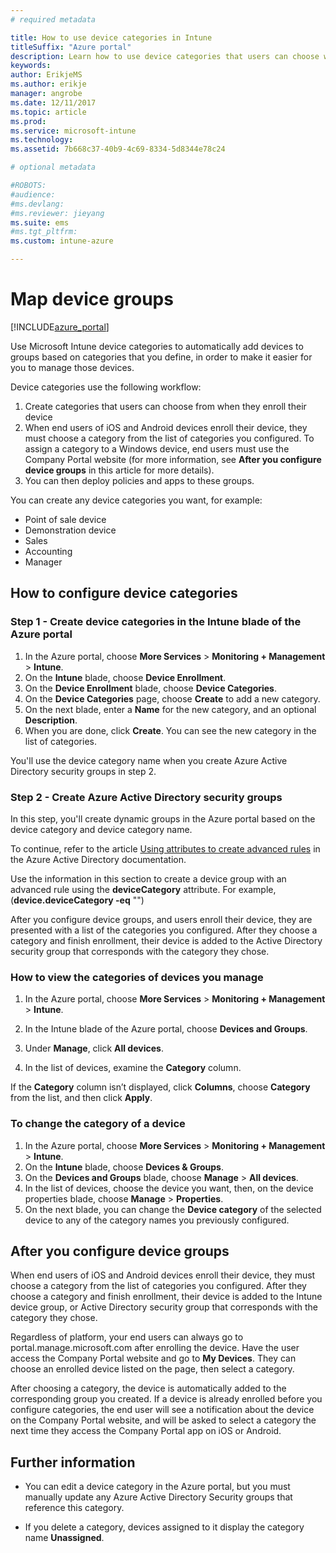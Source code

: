 ```yaml
---
# required metadata

title: How to use device categories in Intune
titleSuffix: "Azure portal"
description: Learn how to use device categories that users can choose when they enroll their devices in Intune."
keywords:
author: ErikjeMS
ms.author: erikje
manager: angrobe
ms.date: 12/11/2017
ms.topic: article
ms.prod:
ms.service: microsoft-intune
ms.technology:
ms.assetid: 7b668c37-40b9-4c69-8334-5d8344e78c24

# optional metadata

#ROBOTS:
#audience:
#ms.devlang:
#ms.reviewer: jieyang
ms.suite: ems
#ms.tgt_pltfrm:
ms.custom: intune-azure

---
```


# Map device groups

[!INCLUDE[azure_portal](./includes/azure_portal.md)]

Use Microsoft Intune device categories to automatically add devices to groups based on categories that you define, in order to make it easier for you to manage those devices.

Device categories use the following workflow:
1. Create categories that users can choose from when they enroll their device
2. When end users of iOS and Android devices enroll their device, they must choose a category from the list of categories you configured. To assign a category to a Windows device, end users must use the Company Portal website (for more information, see **After you configure device groups** in this article for more details).
3. You can then deploy policies and apps to these groups.

You can create any device categories you want, for example:
- Point of sale device
- Demonstration device
- Sales
- Accounting
- Manager

## How to configure device categories

### Step 1 - Create device categories in the Intune blade of the Azure portal
1. In the Azure portal, choose **More Services** > **Monitoring + Management** > **Intune**.
3. On the **Intune** blade, choose **Device Enrollment**.
3. On the **Device Enrollment** blade, choose **Device Categories**.
4. On the **Device Categories** page, choose **Create** to add a new category.
5. On the next blade, enter a **Name** for the new category, and an optional **Description**.
6. When you are done, click **Create**. You can see the new category in the list of categories.

You'll use the device category name when you create Azure Active Directory security groups in step 2.

### Step 2 - Create Azure Active Directory security groups
In this step, you'll create dynamic groups in the Azure portal based on the device category and device category name.

To continue, refer to the article [Using attributes to create advanced rules](https://azure.microsoft.com/documentation/articles/active-directory-accessmanagement-groups-with-advanced-rules/#using-attributes-to-create-rules-for-device-objects) in the Azure Active Directory documentation.

Use the information in this section to create a device group with an advanced rule using the **deviceCategory** attribute. For example, (**device.deviceCategory -eq** "*<the device category name you got from the Azure portal>*")

After you configure device groups, and users enroll their device, they are presented with a list of the categories you configured. After they choose a category and finish enrollment, their device is added to the Active Directory security group that corresponds with the category they chose.

### How to view the categories of devices you manage

1.	In the Azure portal, choose **More Services** > **Monitoring + Management** > **Intune**.

2. In the Intune blade of the Azure portal, choose **Devices and Groups**.

3.	Under **Manage**, click **All devices**.

4.	In the list of devices, examine the **Category** column.

If the **Category** column isn’t displayed, click **Columns**, choose **Category** from the list, and then click **Apply**.

### To change the category of a device

1. In the Azure portal, choose **More Services** > **Monitoring + Management** > **Intune**.
3. On the **Intune** blade, choose **Devices & Groups**.
4. On the **Devices and Groups** blade, choose **Manage** > **All devices**.
5. In the list of devices, choose the device you want, then, on the device properties blade, choose **Manage** > **Properties**.
6. On the next blade, you can change the **Device category** of the selected device to any of the category names you previously configured.

## After you configure device groups

When end users of iOS and Android devices enroll their device, they must choose a category from the list of categories you configured. After they choose a category and finish enrollment, their device is added to the Intune device group, or Active Directory security group that corresponds with the category they chose.

Regardless of platform, your end users can always go to portal.manage.microsoft.com after enrolling the device. Have the user access the Company Portal website and go to **My Devices**. They can choose an enrolled device listed on the page, then select a category.

After choosing a category, the device is automatically added to the corresponding group you created. If a device is already enrolled before you configure categories, the end user will see a notification about the device on the Company Portal website, and will be asked to select a category the next time they access the Company Portal app on iOS or Android.

## Further information
- You can edit a device category in the Azure portal, but you must manually update any Azure Active Directory Security groups that reference this category.

- If you delete a category, devices assigned to it display the category name **Unassigned**.
